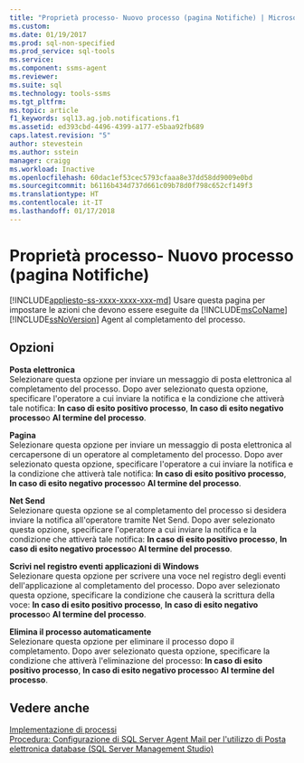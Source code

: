 ```yaml
---
title: "Proprietà processo- Nuovo processo (pagina Notifiche) | Microsoft Docs"
ms.custom: 
ms.date: 01/19/2017
ms.prod: sql-non-specified
ms.prod_service: sql-tools
ms.service: 
ms.component: ssms-agent
ms.reviewer: 
ms.suite: sql
ms.technology: tools-ssms
ms.tgt_pltfrm: 
ms.topic: article
f1_keywords: sql13.ag.job.notifications.f1
ms.assetid: ed393cbd-4496-4399-a177-e5baa92fb689
caps.latest.revision: "5"
author: stevestein
ms.author: sstein
manager: craigg
ms.workload: Inactive
ms.openlocfilehash: 60dac1ef53cec5793cfaaa8e37dd58dd9009e0bd
ms.sourcegitcommit: b6116b434d737d661c09b78d0f798c652cf149f3
ms.translationtype: HT
ms.contentlocale: it-IT
ms.lasthandoff: 01/17/2018
---
```

# <a name="job-properties---new-job-notifications-page"></a>Proprietà processo- Nuovo processo (pagina Notifiche)
[!INCLUDE[appliesto-ss-xxxx-xxxx-xxx-md](../../includes/appliesto-ss-xxxx-xxxx-xxx-md.md)] Usare questa pagina per impostare le azioni che devono essere eseguite da [!INCLUDE[msCoName](../../includes/msconame_md.md)] [!INCLUDE[ssNoVersion](../../includes/ssnoversion_md.md)] Agent al completamento del processo.  
  
## <a name="options"></a>Opzioni  
**Posta elettronica**  
Selezionare questa opzione per inviare un messaggio di posta elettronica al completamento del processo. Dopo aver selezionato questa opzione, specificare l'operatore a cui inviare la notifica e la condizione che attiverà tale notifica: **In caso di esito positivo processo**, **In caso di esito negativo processo**o **Al termine del processo**.  
  
**Pagina**  
Selezionare questa opzione per inviare un messaggio di posta elettronica al cercapersone di un operatore al completamento del processo. Dopo aver selezionato questa opzione, specificare l'operatore a cui inviare la notifica e la condizione che attiverà tale notifica: **In caso di esito positivo processo**, **In caso di esito negativo processo**o **Al termine del processo**.  
  
**Net Send**  
Selezionare questa opzione se al completamento del processo si desidera inviare la notifica all'operatore tramite Net Send. Dopo aver selezionato questa opzione, specificare l'operatore a cui inviare la notifica e la condizione che attiverà tale notifica: **In caso di esito positivo processo**, **In caso di esito negativo processo**o **Al termine del processo**.  
  
**Scrivi nel registro eventi applicazioni di Windows**  
Selezionare questa opzione per scrivere una voce nel registro degli eventi dell'applicazione al completamento del processo. Dopo aver selezionato questa opzione, specificare la condizione che causerà la scrittura della voce: **In caso di esito positivo processo**, **In caso di esito negativo processo**o **Al termine del processo**.  
  
**Elimina il processo automaticamente**  
Selezionare questa opzione per eliminare il processo dopo il completamento. Dopo aver selezionato questa opzione, specificare la condizione che attiverà l'eliminazione del processo: **In caso di esito positivo processo**, **In caso di esito negativo processo**o **Al termine del processo**.  
  
## <a name="see-also"></a>Vedere anche  
[Implementazione di processi](../../ssms/agent/implement-jobs.md)  
[Procedura: Configurazione di SQL Server Agent Mail per l'utilizzo di Posta elettronica database (SQL Server Management Studio)](http://msdn.microsoft.com/en-us/4b8b61bd-4bd1-43cd-b6e5-c6ed2e101dce)  
  
